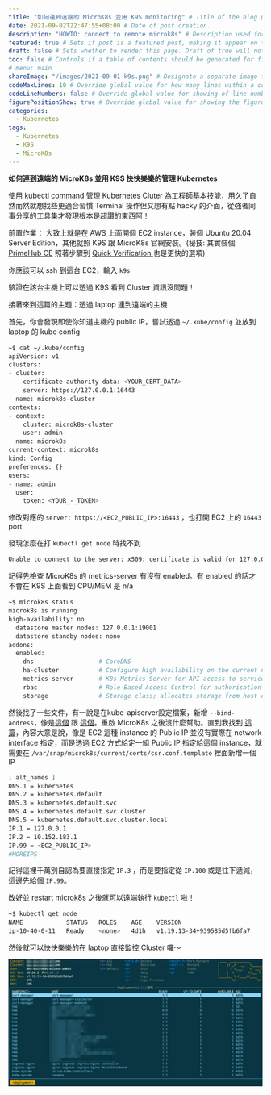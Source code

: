 ```yaml
---
title: "如何連到遠端的 MicroK8s 並用 K9S monitoring" # Title of the blog post.
date: 2021-09-02T22:47:55+08:00 # Date of post creation.
description: "HOWTO: connect to remote microk8s" # Description used for search engine.
featured: true # Sets if post is a featured post, making it appear on the sidebar. A featured post won't be listed on the sidebar if it's the current page
draft: false # Sets whether to render this page. Draft of true will not be rendered.
toc: false # Controls if a table of contents should be generated for first-level links automatically.
# menu: main
shareImage: "/images/2021-09-01-k9s.png" # Designate a separate image for social media sharing.
codeMaxLines: 10 # Override global value for how many lines within a code block before auto-collapsing.
codeLineNumbers: false # Override global value for showing of line numbers within code block.
figurePositionShow: true # Override global value for showing the figure label.
categories:
  - Kubernetes
tags:
  - Kubernetes
  - K9S
  - MicroK8s
---
```


**如何連到遠端的 MicroK8s 並用 K9S 快快樂樂的管理 Kubernetes**

使用 kubectl command 管理 Kubernetes Cluter 為工程師基本技能，用久了自然而然就想找些更適合習慣 Terminal 操作但又想有點 hacky 的介面，從強者同事分享的工具集才發現根本是超讚的東西阿！ 

<!--more-->

前置作業：
大致上就是在 AWS 上面開個 EC2 instance，裝個 Ubuntu 20.04 Server Edition，其他就照 K9S 跟 MicroK8s 官網安裝。(秘技: 其實裝個 [PrimeHub CE]((https://docs.primehub.io/docs/getting_started/kubernetes_on_ubuntu_ce)) 照著步驟到 [Quick Verification
](https://docs.primehub.io/docs/getting_started/kubernetes_on_ubuntu_ce#quick-verification) 也是更快的選項)

你應該可以 ssh 到這台 EC2，輸入 `k9s`



驗證在該台主機上可以透過 K9S 看到 Cluster 資訊沒問題！

接著來到這篇的主題：透過 laptop 連到遠端的主機

首先，你會發現即使你知道主機的 public IP，嘗試透過 `~/.kube/config` 並放到 laptop 的 kube config

```bash
~$ cat ~/.kube/config
apiVersion: v1
clusters:
- cluster:
    certificate-authority-data: <YOUR_CERT_DATA>
    server: https://127.0.0.1:16443
  name: microk8s-cluster
contexts:
- context:
    cluster: microk8s-cluster
    user: admin
  name: microk8s
current-context: microk8s
kind: Config
preferences: {}
users:
- name: admin
  user:
    token: <YOUR_-_TOKEN>
```

修改對應的 `server: https://<EC2_PUBLIC_IP>:16443` ，也打開 EC2 上的 `16443` port 

發現怎麼在打 `kubectl get node` 時找不到

```bash
Unable to connect to the server: x509: certificate is valid for 127.0.0.1, 10.152.183.1, 192.168.1.123, not <EC2_PUBLIC_IP>
```

記得先檢查 MicroK8s 的 metrics-server 有沒有 enabled。有 enabled 的話才不會在 K9S 上面看到 CPU/MEM 是 n/a

```bash
~$ microk8s status
microk8s is running
high-availability: no
  datastore master nodes: 127.0.0.1:19001
  datastore standby nodes: none
addons:
  enabled:
    dns                  # CoreDNS
    ha-cluster           # Configure high availability on the current node
    metrics-server       # K8s Metrics Server for API access to service metrics
    rbac                 # Role-Based Access Control for authorisation
    storage              # Storage class; allocates storage from host directory
```

然後找了一些文件，有一說是在kube-apiserver設定檔案，新增 `--bind-address`，像是[這個](https://microk8s.io/docs/external-lma) 跟 [這個](https://discuss.kubernetes.io/t/microk8s-with-an-external-lma/13595)。重啟 MicroK8s 之後沒什麼幫助。直到我找到 [這篇](https://discuss.kubernetes.io/t/is-there-a-way-to-access-microk8s-using-kubectl-outside-the-local-network/15488)，內容大意是說，像是 EC2 這種 instance 的 Public IP 並沒有實際在 network interface 指定，而是透過 EC2 方式給定一組 Public IP 指定給這個 instance，就需要在 `/var/snap/microk8s/current/certs/csr.conf.template` 裡面新增一個 IP 

```bash
[ alt_names ]
DNS.1 = kubernetes
DNS.2 = kubernetes.default
DNS.3 = kubernetes.default.svc
DNS.4 = kubernetes.default.svc.cluster
DNS.5 = kubernetes.default.svc.cluster.local
IP.1 = 127.0.0.1
IP.2 = 10.152.183.1
IP.99 = <EC2_PUBLIC_IP>
#MOREIPS
```

記得這裡千萬別自認為要直接指定 `IP.3` ，而是要指定從 `IP.100` 或是往下遞減，這邊先給個 `IP.99`。

改好並 restart microk8s 之後就可以遠端執行 `kubectl` 啦！

```bash
~$ kubectl get node
NAME            STATUS   ROLES    AGE    VERSION
ip-10-40-0-11   Ready    <none>   4d1h   v1.19.13-34+939585d5fb6fa7
```

然後就可以快快樂樂的在 laptop 直接監控 Cluster 囉～

![](/images/2021-09-01-k9s.png)
